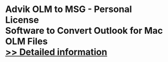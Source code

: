 # Advik OLM to MSG - Personal License<br />Software to Convert Outlook for Mac OLM Files<br />[>> Detailed information](https://secure.shareit.com/shareit/product.html?productid=300805153&affiliateid=200057808)